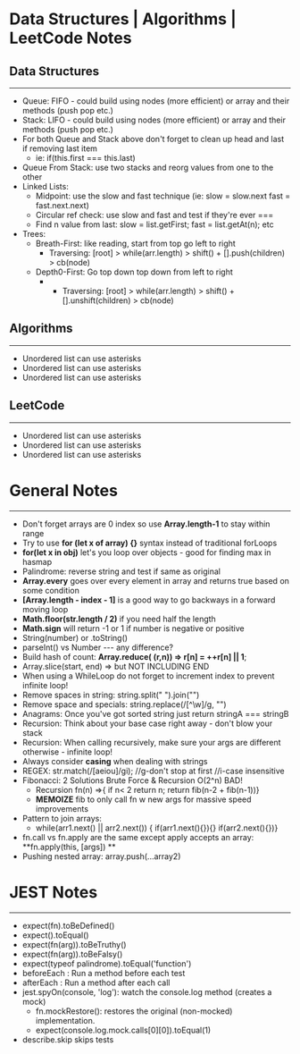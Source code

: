# Data Structures | Algorithms | LeetCode Notes

## Data Structures

---

- Queue: FIFO - could build using nodes (more efficient) or array and their methods (push pop etc.)
- Stack: LIFO - could build using nodes (more efficient) or array and their methods (push pop etc.)
- For both Queue and Stack above don't forget to clean up head and last if removing last item
  - ie: if(this.first === this.last)
- Queue From Stack: use two stacks and reorg values from one to the other
- Linked Lists:
  - Midpoint: use the slow and fast technique (ie: slow = slow.next fast = fast.next.next)
  - Circular ref check: use slow and fast and test if they're ever ===
  - Find n value from last: slow = list.getFirst; fast = list.getAt(n); etc
- Trees:
  - Breath-First: like reading, start from top go left to right
    - Traversing: [root] > while(arr.length) > shift() + [].push(children) > cb(node)
  - Depth0-First: Go top down top down from left to right
    - - Traversing: [root] > while(arr.length) > shift() + [].unshift(children) > cb(node)

## Algorithms

---

- Unordered list can use asterisks
- Unordered list can use asterisks
- Unordered list can use asterisks

## LeetCode

---

- Unordered list can use asterisks
- Unordered list can use asterisks
- Unordered list can use asterisks

# General Notes

---

- Don't forget arrays are 0 index so use **Array.length-1** to stay within range
- Try to use **for (let x of array) {}** syntax instead of traditional forLoops
- **for(let x in obj)** let's you loop over objects - good for finding max in hasmap
- Palindrome: reverse string and test if same as original
- **Array.every** goes over every element in array and returns true based on some condition
- **[Array.length - index - 1]** is a good way to go backways in a forward moving loop
- **Math.floor(str.length / 2)** if you need half the length
- **Math.sign** will return -1 or 1 if number is negative or positive
- String(number) or .toString()
- parseInt() vs Number --- any difference?
- Build hash of count: **Array.reduce( (r,n)) => r[n] = ++r[n] || 1**;
- Array.slice(start, end) => but NOT INCLUDING END
- When using a WhileLoop do not forget to increment index to prevent infinite loop!
- Remove spaces in string: string.split(" ").join("")
- Remove space and specials: string.replace(/[^\w]/g, "")
- Anagrams: Once you've got sorted string just return stringA === stringB
- Recursion: Think about your base case right away - don't blow your stack
- Recursion: When calling recursively, make sure your args are different otherwise - infinite loop!
- Always consider **casing** when dealing with strings
- REGEX: str.match(/[aeiou]/gi); //g-don't stop at first //i-case insensitive
- Fibonacci: 2 Solutions Brute Force & Recursion O(2^n) BAD!
  - Recursion fn(n) =>{ if n< 2 return n; return fib(n-2 + fib(n-1))}
  - **MEMOIZE** fib to only call fn w new args for massive speed improvements
- Pattern to join arrays:
  - while(arr1.next() || arr2.next()) { if(arr1.next(){}){} if(arr2.next(){})}
- fn.call vs fn.apply are the same except apply accepts an array: **fn.apply(this, [args])
  **
- Pushing nested array: array.push(...array2)

# JEST Notes

---

- expect(fn).toBeDefined()
- expect().toEqual()
- expect(fn(arg)).toBeTruthy()
- expect(fn(arg)).toBeFalsy()
- expect(typeof palindrome).toEqual('function')
- beforeEach : Run a method before each test
- afterEach : Run a method after each call
- jest.spyOn(console, 'log'): watch the console.log method (creates a mock)
  - fn.mockRestore(): restores the original (non-mocked) implementation.
  - expect(console.log.mock.calls[0][0]).toEqual(1)
- describe.skip skips tests
